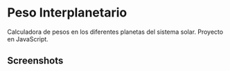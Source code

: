 # Peso Interplanetario

Calculadora de pesos en los diferentes planetas del sistema solar.
Proyecto en JavaScript.

## Screenshots
